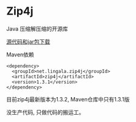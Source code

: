 # Zip4j
Java 压缩解压缩的开源库

[源代码和jar包下载](http://www.lingala.net/zip4j/download.php)

Maven依赖
```
<dependency>
  <groupId>net.lingala.zip4j</groupId>
  <artifactId>zip4j</artifactId>
  <version>1.3.1</version>
</dependency>
```
目前zip4j最新版本为1.3.2, Maven仓库中只有1.3.1版


没生产代码, 只做代码的搬运工。
